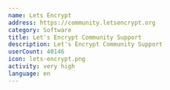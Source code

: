 ```yaml
---
name: Lets Encrypt
address: https://community.letsencrypt.org
category: Software
title: Let's Encrypt Community Support
description: Let's Encrypt Community Support
userCount: 40146
icon: lets-encrypt.png
activity: very high
language: en
---
```


